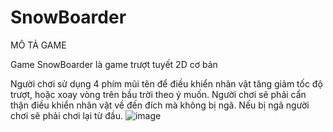 # SnowBoarder
MÔ TẢ GAME

Game SnowBoarder là game trượt tuyết 2D cơ bản

Người chơi sử dụng 4 phím mũi tên để điều khiển nhân vật tăng giảm tốc độ trượt, hoặc xoay vòng trên bầu trời theo ý muốn. Người chơi sẽ phải cẩn thận điều khiển nhân vật về đến đích mà không bị ngã. Nếu bị ngã người chơi sẽ phải chơi lại từ đầu.
![image](https://user-images.githubusercontent.com/64058835/227770947-ac3f8d9a-c576-4088-8873-56908068df27.png)
